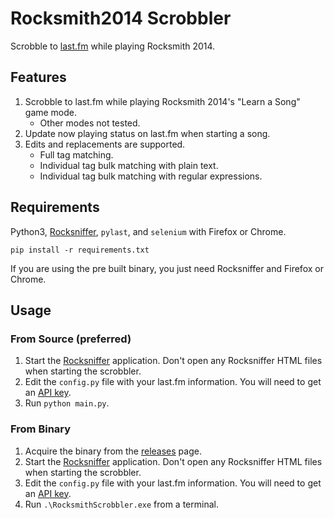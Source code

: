 # Rocksmith2014 Scrobbler
Scrobble to [last.fm](https://www.last.fm/) while playing Rocksmith 2014.

## Features
1. Scrobble to last.fm while playing Rocksmith 2014's "Learn a Song" game mode.
    * Other modes not tested.
2. Update now playing status on last.fm when starting a song.
3. Edits and replacements are supported.
    * Full tag matching.
    * Individual tag bulk matching with plain text.
    * Individual tag bulk matching with regular expressions.

## Requirements
Python3, [Rocksniffer](https://github.com/kokolihapihvi/RockSniffer), `pylast`, and `selenium` with Firefox or Chrome.

`pip install -r requirements.txt`

If you are using the pre built binary, you just need Rocksniffer and Firefox or Chrome.

## Usage

### From Source (preferred)
1. Start the [Rocksniffer](https://github.com/kokolihapihvi/RockSniffer) application.  Don't open any Rocksniffer HTML files when starting the scrobbler.
2. Edit the `config.py` file with your last.fm information.  You will need to get an [API key](https://www.last.fm/api/account/create).
3. Run `python main.py`.

### From Binary
1. Acquire the binary from the [releases](https://github.com/azusalad/Rocksmith2014-Scrobbler/releases) page.
2. Start the [Rocksniffer](https://github.com/kokolihapihvi/RockSniffer) application.  Don't open any Rocksniffer HTML files when starting the scrobbler.
3. Edit the `config.py` file with your last.fm information.  You will need to get an [API key](https://www.last.fm/api/account/create).
4. Run `.\RocksmithScrobbler.exe` from a terminal.
